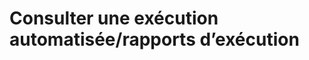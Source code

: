 
# Consulter une exécution automatisée/rapports d’exécution

<!--stackedit_data:
eyJoaXN0b3J5IjpbLTE2ODY2MTIxMzJdfQ==
-->